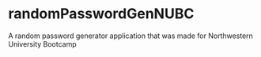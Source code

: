 # randomPasswordGenNUBC
A random password generator application that was made for Northwestern University Bootcamp
